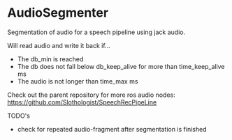 # AudioSegmenter
Segmentation of audio for a speech pipeline using jack audio. 

Will read audio and write it back if...
   - The db_min is reached
   - The db does not fall below db_keep_alive for more than time_keep_alive ms
   - The audio is not longer than time_max ms
   
Check out the parent repository for more ros audio nodes: https://github.com/Slothologist/SpeechRecPipeLine

TODO's
   - check for repeated audio-fragment after segmentation is finished
